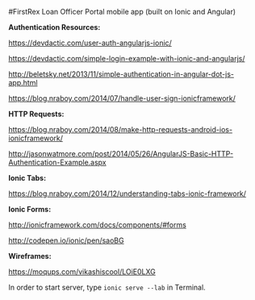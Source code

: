 #FirstRex Loan Officer Portal mobile app (built on Ionic and Angular)

**Authentication Resources:**

https://devdactic.com/user-auth-angularjs-ionic/

https://devdactic.com/simple-login-example-with-ionic-and-angularjs/

http://beletsky.net/2013/11/simple-authentication-in-angular-dot-js-app.html

https://blog.nraboy.com/2014/07/handle-user-sign-ionicframework/

**HTTP Requests:**

https://blog.nraboy.com/2014/08/make-http-requests-android-ios-ionicframework/

http://jasonwatmore.com/post/2014/05/26/AngularJS-Basic-HTTP-Authentication-Example.aspx


**Ionic Tabs:**

https://blog.nraboy.com/2014/12/understanding-tabs-ionic-framework/

**Ionic Forms:**

http://ionicframework.com/docs/components/#forms

http://codepen.io/ionic/pen/saoBG

**Wireframes:**

https://moqups.com/vikashiscool/LOiE0LXG


In order to start server, type `ionic serve --lab` in Terminal.